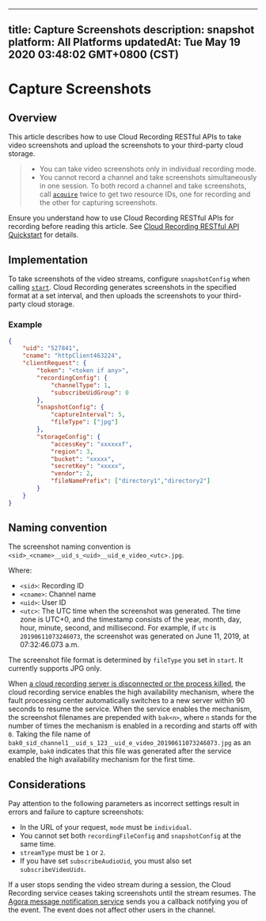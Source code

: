 
---
title: Capture Screenshots
description: snapshot
platform: All Platforms
updatedAt: Tue May 19 2020 03:48:02 GMT+0800 (CST)
---
# Capture Screenshots
## Overview

This article describes how to use Cloud Recording RESTful APIs to take video screenshots and upload the screenshots to your third-party cloud storage.

> - You can take video screenshots only in individual recording mode.
> - You cannot record a channel and take screenshots simultaneously in one session. To both record a channel and take screenshots, call [`acquire`](https://docs.agora.io/en/cloud-recording/restfulapi/#/Cloud%20Recording/acquire) twice to get two resource IDs, one for recording and the other for capturing screenshots.

Ensure you understand how to use Cloud Recording RESTful APIs for recording before reading this article. See [Cloud Recording RESTful API Quickstart](https://docs.agora.io/en/cloud-recording/cloud_recording_rest) for details.



## Implementation

To take screenshots of the video streams, configure `snapshotConfig` when calling [`start`](https://docs.agora.io/en/cloud-recording/restfulapi/#/Cloud%20Recording/start). Cloud Recording generates screenshots in the specified format at a set interval, and then uploads the screenshots to your third-party cloud storage.

### Example

```json
{
    "uid": "527841",
    "cname": "httpClient463224",
    "clientRequest": {
        "token": "<token if any>",
        "recordingConfig": {
            "channelType": 1,
            "subscribeUidGroup": 0
        }, 
        "snapshotConfig": {
            "captureInterval": 5,
            "fileType": ["jpg"]
        },
        "storageConfig": {
            "accessKey": "xxxxxxf",
            "region": 3,
            "bucket": "xxxxx",
            "secretKey": "xxxxx",
            "vendor": 2,
            "fileNamePrefix": ["directory1","directory2"]
        }
    }
}
```

## Naming convention

The screenshot naming convention is `<sid>_<cname>__uid_s_<uid>__uid_e_video_<utc>.jpg`. 

Where:

- `<sid>`: Recording ID
- `<cname>`: Channel name
- `<uid>`: User ID
- `<utc>`: The UTC time when the screenshot was generated. The time zone is UTC+0, and the timestamp consists of the year, month, day, hour, minute, second, and millisecond. For example, if `utc` is `20190611073246073`, the screenshot was generated on June 11, 2019, at 07:32:46.073 a.m.

The screenshot file format is determined by `fileType` you set in `start`. It currently supports JPG only.

When [a cloud recording server is disconnected or the process killed](https://docs.agora.io/en/faq/high-availability), the cloud recording service enables the high availability mechanism, where the fault processing center automatically switches to a new server within 90 seconds to resume the service. When the service enables the mechanism, the screenshot filenames are prepended with `bak<n>`, where `n` stands for the number of times the mechanism is enabled in a recording and starts off with `0`. Taking the file name of `bak0_sid_channel1__uid_s_123__uid_e_video_20190611073246073.jpg` as an example, `bak0` indicates that this file was generated after the service enabled the high availability mechanism for the first time.


## Considerations

Pay attention to the following parameters as incorrect settings result in errors and failure to capture screenshots:

- In the URL of your request, `mode` must be `individual`.
- You cannot set both `recordingFileConfig` and `snapshotConfig` at the same time.
- `streamType` must be `1` or `2`.
- If you have set `subscribeAudioUid`, you must also set `subscribeVideoUids`.

If a user stops sending the video stream during a session, the Cloud Recording service ceases taking screenshots until the stream resumes. The [Agora message notification service](../../en/cloud-recording/cloud_recording_callback_rest.md) sends you a callback notifying you of the event. The event does not affect other users in the channel.

